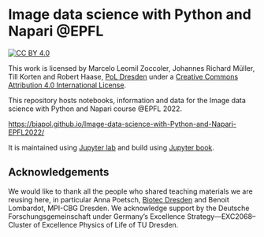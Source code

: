 # Image data science with Python and Napari @EPFL

[![CC BY 4.0][cc-by-shield]][cc-by]

This work is licensed by Marcelo Leomil Zoccoler, Johannes Richard Müller, Till Korten and Robert Haase, [PoL Dresden](http://physics-of-life.tu-dresden.de/bia) under a
[Creative Commons Attribution 4.0 International License][cc-by].

[cc-by]: http://creativecommons.org/licenses/by/4.0/
[cc-by-image]: https://i.creativecommons.org/l/by/4.0/88x31.png
[cc-by-shield]: https://img.shields.io/badge/License-CC%20BY%204.0-lightgrey.svg

This repository hosts notebooks, information and data for the Image data science with Python and Napari course @EPFL 2022.

https://biapol.github.io/Image-data-science-with-Python-and-Napari-EPFL2022/

It is maintained using [Jupyter lab](https://jupyterlab.readthedocs.io/en/stable/) and build using [Jupyter book](https://jupyterbook.org/intro.html).

## Acknowledgements

We would like to thank all the people who shared teaching materials we are reusing here, in particular Anna Poetsch, [Biotec Dresden](https://tu-dresden.de/cmcb/biotec/forschungsgruppen/poetsch) and Benoit Lombardot, MPI-CBG Dresden.
We acknowledge support by the Deutsche Forschungsgemeinschaft under Germany’s Excellence Strategy—EXC2068–Cluster of Excellence Physics of Life of TU Dresden.

